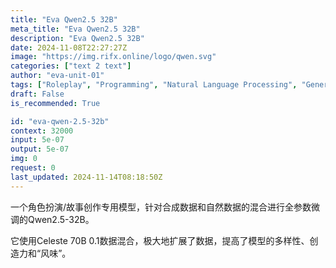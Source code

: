 ```yaml
---
title: "Eva Qwen2.5 32B"
meta_title: "Eva Qwen2.5 32B"
description: "Eva Qwen2.5 32B"
date: 2024-11-08T22:27:27Z
image: "https://img.rifx.online/logo/qwen.svg"
categories: ["text 2 text"]
author: "eva-unit-01"
tags: ["Roleplay", "Programming", "Natural Language Processing", "Generative AI", "Chatbots"]
draft: False
is_recommended: True

id: "eva-qwen-2.5-32b"
context: 32000
input: 5e-07
output: 5e-07
img: 0
request: 0
last_updated: 2024-11-14T08:18:50Z
---
```


一个角色扮演/故事创作专用模型，针对合成数据和自然数据的混合进行全参数微调的Qwen2.5-32B。

它使用Celeste 70B 0.1数据混合，极大地扩展了数据，提高了模型的多样性、创造力和“风味”。

